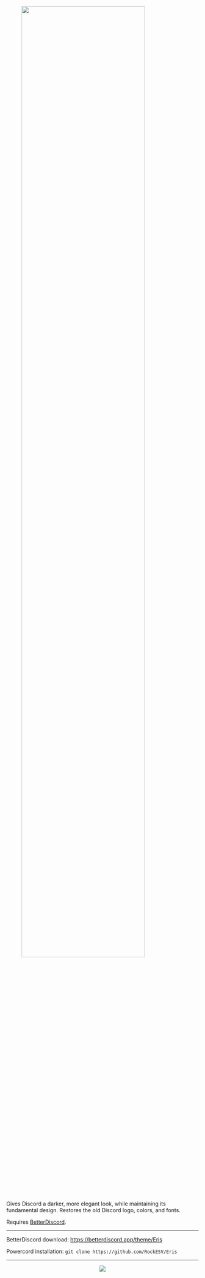 <a align="center" href="https://betterdiscord.app/theme/Eris"><img src="https://raw.githubusercontent.com/RockESV/Eris/main/assets/logo/eris-logo-readme.svg" width=80% height=80%></a>

Gives Discord a darker, more elegant look, while maintaining its fundamental design. Restores the old Discord logo, colors, and fonts.

Requires [BetterDiscord](https://betterdiscord.app/).

- - -
BetterDiscord download: https://betterdiscord.app/theme/Eris

Powercord installation: `git clone https://github.com/RockESV/Eris`
- - -
<p align="center"><img src="https://i.imgur.com/aN6XufW.png"></p>
